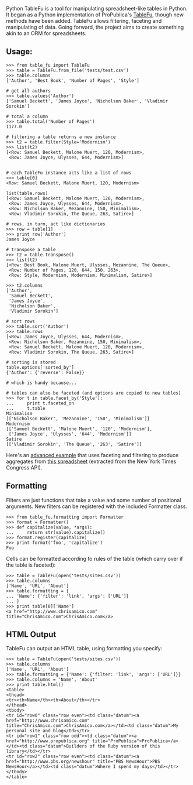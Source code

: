 Python TableFu is a tool for manipulating spreadsheet-like tables in Python. It began as a Python implementation of ProPublica's [TableFu](http://propublica.github.com/table-fu/), though new methods have been added. TableFu allows filtering, faceting and manipulating of data. Going forward, the project aims to create something akin to an ORM for spreadsheets.

Usage:
------

    >>> from table_fu import TableFu
    >>> table = TableFu.from_file('tests/test.csv')
    >>> table.columns
    ['Author', 'Best Book', 'Number of Pages', 'Style']

    # get all authors
    >>> table.values('Author')
    ['Samuel Beckett', 'James Joyce', 'Nicholson Baker', 'Vladimir Sorokin']

    # total a column
    >>> table.total('Number of Pages')
    1177.0
    
    # filtering a table returns a new instance
    >>> t2 = table.filter(Style='Modernism')
    >>> list(t2)
    [<Row: Samuel Beckett, Malone Muert, 120, Modernism>,
     <Row: James Joyce, Ulysses, 644, Modernism>]
    
    
    # each TableFu instance acts like a list of rows
    >>> table[0]
    <Row: Samuel Beckett, Malone Muert, 120, Modernism>
    
    list(table.rows)
    [<Row: Samuel Beckett, Malone Muert, 120, Modernism>,
     <Row: James Joyce, Ulysses, 644, Modernism>,
     <Row: Nicholson Baker, Mezannine, 150, Minimalism>,
     <Row: Vladimir Sorokin, The Queue, 263, Satire>]
    
    # rows, in turn, act like dictionaries
    >>> row = table[1]
    >>> print row['Author']
    James Joyce
    
    # transpose a table
    >>> t2 = table.transpose()
    >>> list(t2)
    [<Row: Best Book, Malone Muert, Ulysses, Mezannine, The Queue>,
     <Row: Number of Pages, 120, 644, 150, 263>,
     <Row: Style, Modernism, Modernism, Minimalism, Satire>]
    
    >>> t2.columns
    ['Author',
     'Samuel Beckett',
     'James Joyce',
     'Nicholson Baker',
     'Vladimir Sorokin']
    
    # sort rows
    >>> table.sort('Author')
    >>> table.rows
    [<Row: James Joyce, Ulysses, 644, Modernism>,
     <Row: Nicholson Baker, Mezannine, 150, Minimalism>,
     <Row: Samuel Beckett, Malone Muert, 120, Modernism>,
     <Row: Vladimir Sorokin, The Queue, 263, Satire>]
    
    # sorting is stored
    table.options['sorted_by']
    {'Author': {'reverse': False}}
    
    # which is handy because...
    
    # tables can also be faceted (and options are copied to new tables)
    >>> for t in table.facet_by('Style'):
    ...     print t.faceted_on
    ...     t.table
    Minimalism
    [['Nicholson Baker', 'Mezannine', '150', 'Minimalism']]
    Modernism
    [['Samuel Beckett', 'Malone Muert', '120', 'Modernism'],
     ['James Joyce', 'Ulysses', '644', 'Modernism']]
    Satire
    [['Vladimir Sorokin', 'The Queue', '263', 'Satire']]

Here's an [advanced example](https://gist.github.com/765321) that uses faceting and filtering to produce aggregates from [this spreadsheet](https://spreadsheets.google.com/ccc?key=0AprNP7zjIYS1dG5wbVJpWTVacWpUaUh5VHUxMk1wTEE&hl=en&authkey=CJfB5MYP) (extracted from the New York Times Congress API).

Formatting
----------

Filters are just functions that take a value and some number of positional arguments.
New filters can be registered with the included Formatter class.

    >>> from table_fu.formatting import Formatter
    >>> format = Formatter()
    >>> def capitalize(value, *args):
    ...     return str(value).capitalize()
    >>> format.register(capitalize)
    >>> print format('foo', 'capitalize')
    Foo
    
Cells can be formatted according to rules of the table (which carry over if the table is faceted):

    >>> table = TableFu(open('tests/sites.csv'))
    >>> table.columns
    ['Name', 'URL', 'About']
    >>> table.formatting = {
    ... 'Name': {'filter': 'link', 'args': ['URL']}
    ... }
    >>> print table[0]['Name']
    <a href="http://www.chrisamico.com" title="ChrisAmico.com">ChrisAmico.com</a>
    
    
HTML Output
-----------

TableFu can output an HTML table, using formatting you specify:

    >>> table = TableFu(open('tests/sites.csv'))
    >>> table.columns
    ['Name', 'URL', 'About']
    >>> table.formatting = {'Name': {'filter: 'link', 'args': ['URL']}}
    >>> table.columns = 'Name', 'About'
    >>> print table.html()
    <table>
    <thead>
    <tr><th>Name</th><th>About</th></tr>
    </thead>
    <tbody>
    <tr id="row0" class="row even"><td class="datum"><a href="http://www.chrisamico.com" title="ChrisAmico.com">ChrisAmico.com</a></td><td class="datum">My personal site and blog</td></tr>
    <tr id="row1" class="row odd"><td class="datum"><a href="http://www.propublica.org" title="ProPublica">ProPublica</a></td><td class="datum">Builders of the Ruby version of this library</td></tr>
    <tr id="row2" class="row even"><td class="datum"><a href="http://www.pbs.org/newshour" title="PBS NewsHour">PBS NewsHour</a></td><td class="datum">Where I spend my days</td></tr>
    </tbody>
    </table>

